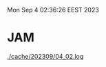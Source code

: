 Mon Sep  4 02:36:26 EEST 2023
# JAM
<a href='./cache/202309/04_02.log'>./cache/202309/04_02.log</a>
